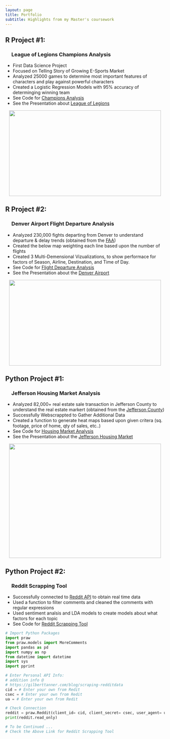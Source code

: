 ```yaml
---
layout: page
title: Portfolio
subtitle: Highlights from my Master's coursework
---
```


## R Project #1: 
###    &nbsp;&nbsp;&nbsp;&nbsp; League of Legions Champions Analysis
* First Data Science Project
* Focused on Telling Story of Growing E-Sports Market
* Analyzed 25000 games to determine most important features of characters and play against powerful characters
* Created a Logistic Regression Models with 95% accuracy of determinging winning team
* See Code for [Champions Analysis] 
* See the Presentation about [League of Legions]

<p align="center">
  <img src="https://raw.githubusercontent.com/glatsa/glatsa.github.io/master/assets/img/Champions.png" width="480" height="270" />
</p>

## R Project #2: 
###    &nbsp;&nbsp;&nbsp;&nbsp; Denver Airport Flight Departure Analysis
* Analyzed 230,000 fights departing from Denver to understand departure & delay trends (obtained from the [FAA])
* Created the below map weighting each line based upon the number of flights
* Created 3 Multi-Demensional Vizualizations, to show performace for factors of Season, Airline, Destination, and Time of Day. 
* See Code for [Flight Departure Analysis]
* See the Presentation about the [Denver Airport]

<p align="center">
  <img src="https://raw.githubusercontent.com/glatsa/glatsa.github.io/master/assets/img/US.png" width="480" height="270" />
</p>

## Python Project #1: 
###    &nbsp;&nbsp;&nbsp;&nbsp; Jefferson Housing Market Analysis
* Analyzed 82,000+ real estate sale transaction in Jefferson County to understand the real estate markert (obtained from the [Jefferson County])
* Successfully Webscrappted to Gather Additional Data 
* Created a function to generate heat maps based upon given critera (sq. footage, price of home, qty of sales, etc..) 
* See Code for [Housing Market Analysis]
* See the Presentation about the [Jefferson Housing Market]

<p align="center">
  <img src="https://raw.githubusercontent.com/glatsa/glatsa.github.io/master/assets/img/Map.png" width="480" height="360" />
</p>

## Python Project #2: 
###     &nbsp;&nbsp;&nbsp;&nbsp; Reddit Scrapping Tool
* Successfully connected to [Reddit API] to obtain real time data
* Used a function to filter comments and cleaned the comments with regular expressions
* Used sentiment analsis and LDA models to create models about what factors for each topic  
* See Code for [Reddit Scrapping Tool] 

```python
# Import Python Packages
import praw
from praw.models import MoreComments
import pandas as pd 
import numpy as np
from datetime import datetime
import sys
import pprint

# Enter Personal API Info: 
# addition info @ 
# https://gilberttanner.com/blog/scraping-redditdata
cid = # Enter your own from Redit
csec = # Enter your own from Redit
ua = # Enter your own from Redit

# Check Connection
reddit = praw.Reddit(client_id= cid, client_secret= csec, user_agent= ua)
print(reddit.read_only)

# To be Continued ...
# Check the Above Link for Reddit Scrapping Tool
```

[League of Legions]: https://github.com/glatsa/IST%687/IST%687%Final%Project/IST%687%Final%Project%Presentation.pptx'
[Champions Analysis]: https://raw.githubusercontent.com/glatsa/Graduate-School/master/IST%20687/IST%20687%20Final%20Project/IST%20687%20Final%20Project%20Code.R 
[FAA]: https://www.transtats.bts.gov/Fields.asp
[Denver Airport]: https://drive.google.com/open?id=1MGXpo7St9glUjKF3_knHsDj8VsVdACmZ
[Flight Departure Analysis]: https://github.com/glatsa/Graduate-School/blob/master/IST%20719/IST%20719%20Final%20Project/IST%20719%20Final%20Project%20Code.R
[Jefferson County]: https://propertysearch.jeffco.us/propertyrecordssearch/sales
[Jefferson Housing Market]: https://github.com/glatsa/IST%652/IST%652%Final%Project/IST652%Final%Project%Presentation.pptx
[Housing Market Analysis]: https://github.com/glatsa/Graduate-School/blob/master/IST%20652/IST%20652%20Final%20Project/IST%20652%20Final%20Project%20Code.ipynb
[Reddit API]: https://praw.readthedocs.io/en/latest/
[Reddit Scrapping Tool]: https://github.com/glatsa/Graduate-School/blob/master/IST%20736/Reddit%20Scraping%20Tool.ipynb
